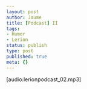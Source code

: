 ```yaml
---
layout: post
author: Jaume
title: [Podcast] II
tags:
- Humor
- Lerion
status: publish
type: post
published: true
meta: {}
---
```

[audio:lerionpodcast_02.mp3]

